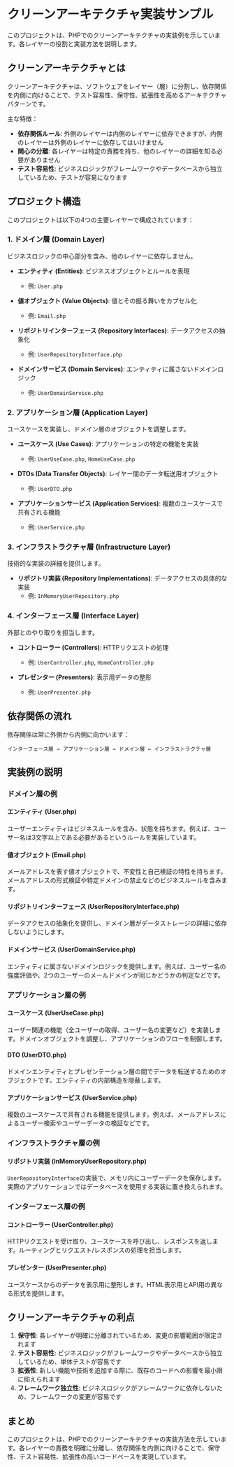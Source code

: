# クリーンアーキテクチャ実装サンプル

このプロジェクトは、PHPでのクリーンアーキテクチャの実装例を示しています。各レイヤーの役割と実装方法を説明します。

## クリーンアーキテクチャとは

クリーンアーキテクチャは、ソフトウェアをレイヤー（層）に分割し、依存関係を内側に向けることで、テスト容易性、保守性、拡張性を高めるアーキテクチャパターンです。

主な特徴：
- **依存関係ルール**: 外側のレイヤーは内側のレイヤーに依存できますが、内側のレイヤーは外側のレイヤーに依存してはいけません
- **関心の分離**: 各レイヤーは特定の責務を持ち、他のレイヤーの詳細を知る必要がありません
- **テスト容易性**: ビジネスロジックがフレームワークやデータベースから独立しているため、テストが容易になります

## プロジェクト構造

このプロジェクトは以下の4つの主要レイヤーで構成されています：

### 1. ドメイン層 (Domain Layer)

ビジネスロジックの中心部分を含み、他のレイヤーに依存しません。

- **エンティティ (Entities)**: ビジネスオブジェクトとルールを表現
  - 例: `User.php`

- **値オブジェクト (Value Objects)**: 値とその振る舞いをカプセル化
  - 例: `Email.php`

- **リポジトリインターフェース (Repository Interfaces)**: データアクセスの抽象化
  - 例: `UserRepositoryInterface.php`

- **ドメインサービス (Domain Services)**: エンティティに属さないドメインロジック
  - 例: `UserDomainService.php`

### 2. アプリケーション層 (Application Layer)

ユースケースを実装し、ドメイン層のオブジェクトを調整します。

- **ユースケース (Use Cases)**: アプリケーションの特定の機能を実装
  - 例: `UserUseCase.php`, `HomeUseCase.php`

- **DTOs (Data Transfer Objects)**: レイヤー間のデータ転送用オブジェクト
  - 例: `UserDTO.php`

- **アプリケーションサービス (Application Services)**: 複数のユースケースで共有される機能
  - 例: `UserService.php`

### 3. インフラストラクチャ層 (Infrastructure Layer)

技術的な実装の詳細を提供します。

- **リポジトリ実装 (Repository Implementations)**: データアクセスの具体的な実装
  - 例: `InMemoryUserRepository.php`

### 4. インターフェース層 (Interface Layer)

外部とのやり取りを担当します。

- **コントローラー (Controllers)**: HTTPリクエストの処理
  - 例: `UserController.php`, `HomeController.php`

- **プレゼンター (Presenters)**: 表示用データの整形
  - 例: `UserPresenter.php`

## 依存関係の流れ

依存関係は常に外側から内側に向かいます：

```
インターフェース層 → アプリケーション層 → ドメイン層 ← インフラストラクチャ層
```

## 実装例の説明

### ドメイン層の例

#### エンティティ (User.php)

ユーザーエンティティはビジネスルールを含み、状態を持ちます。例えば、ユーザー名は3文字以上である必要があるというルールを実装しています。

#### 値オブジェクト (Email.php)

メールアドレスを表す値オブジェクトで、不変性と自己検証の特性を持ちます。メールアドレスの形式検証や特定ドメインの禁止などのビジネスルールを含みます。

#### リポジトリインターフェース (UserRepositoryInterface.php)

データアクセスの抽象化を提供し、ドメイン層がデータストレージの詳細に依存しないようにします。

#### ドメインサービス (UserDomainService.php)

エンティティに属さないドメインロジックを提供します。例えば、ユーザー名の強度評価や、2つのユーザーのメールドメインが同じかどうかの判定などです。

### アプリケーション層の例

#### ユースケース (UserUseCase.php)

ユーザー関連の機能（全ユーザーの取得、ユーザー名の変更など）を実装します。ドメインオブジェクトを調整し、アプリケーションのフローを制御します。

#### DTO (UserDTO.php)

ドメインエンティティとプレゼンテーション層の間でデータを転送するためのオブジェクトです。エンティティの内部構造を隠蔽します。

#### アプリケーションサービス (UserService.php)

複数のユースケースで共有される機能を提供します。例えば、メールアドレスによるユーザー検索やユーザーデータの検証などです。

### インフラストラクチャ層の例

#### リポジトリ実装 (InMemoryUserRepository.php)

`UserRepositoryInterface`の実装で、メモリ内にユーザーデータを保存します。実際のアプリケーションではデータベースを使用する実装に置き換えられます。

### インターフェース層の例

#### コントローラー (UserController.php)

HTTPリクエストを受け取り、ユースケースを呼び出し、レスポンスを返します。ルーティングとリクエスト/レスポンスの処理を担当します。

#### プレゼンター (UserPresenter.php)

ユースケースからのデータを表示用に整形します。HTML表示用とAPI用の異なる形式を提供します。

## クリーンアーキテクチャの利点

1. **保守性**: 各レイヤーが明確に分離されているため、変更の影響範囲が限定されます
2. **テスト容易性**: ビジネスロジックがフレームワークやデータベースから独立しているため、単体テストが容易です
3. **拡張性**: 新しい機能や技術を追加する際に、既存のコードへの影響を最小限に抑えられます
4. **フレームワーク独立性**: ビジネスロジックがフレームワークに依存しないため、フレームワークの変更が容易です

## まとめ

このプロジェクトは、PHPでのクリーンアーキテクチャの実装方法を示しています。各レイヤーの責務を明確に分離し、依存関係を内側に向けることで、保守性、テスト容易性、拡張性の高いコードベースを実現しています。